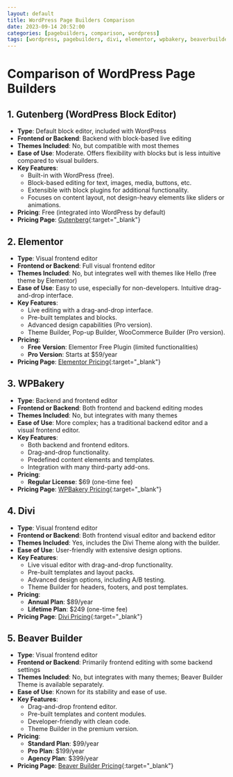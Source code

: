```yaml
---
layout: default
title: WordPress Page Builders Comparison
date: 2023-09-14 20:52:00
categories: [pagebuilders, comparison, wordpress]
tags: [wordpress, pagebuilders, divi, elementor, wpbakery, beaverbuilder, gutenberg]
---
```

# Comparison of WordPress Page Builders

## 1. Gutenberg (WordPress Block Editor)
- **Type**: Default block editor, included with WordPress
- **Frontend or Backend**: Backend with block-based live editing
- **Themes Included**: No, but compatible with most themes
- **Ease of Use**: Moderate. Offers flexibility with blocks but is less intuitive compared to visual builders.
- **Key Features**:
  - Built-in with WordPress (free).
  - Block-based editing for text, images, media, buttons, etc.
  - Extensible with block plugins for additional functionality.
  - Focuses on content layout, not design-heavy elements like sliders or animations.
- **Pricing**: Free (integrated into WordPress by default)
- **Pricing Page**: [Gutenberg](https://wordpress.org/gutenberg/){:target="_blank"}

## 2. Elementor
- **Type**: Visual frontend editor
- **Frontend or Backend**: Full visual frontend editor
- **Themes Included**: No, but integrates well with themes like Hello (free theme by Elementor)
- **Ease of Use**: Easy to use, especially for non-developers. Intuitive drag-and-drop interface.
- **Key Features**:
  - Live editing with a drag-and-drop interface.
  - Pre-built templates and blocks.
  - Advanced design capabilities (Pro version).
  - Theme Builder, Pop-up Builder, WooCommerce Builder (Pro version).
- **Pricing**:
  - **Free Version**: Elementor Free Plugin (limited functionalities)
  - **Pro Version**: Starts at $59/year
- **Pricing Page**: [Elementor Pricing](https://elementor.com/pricing-plugin/){:target="_blank"}

## 3. WPBakery
- **Type**: Backend and frontend editor
- **Frontend or Backend**: Both frontend and backend editing modes
- **Themes Included**: No, but integrates with many themes
- **Ease of Use**: More complex; has a traditional backend editor and a visual frontend editor.
- **Key Features**:
  - Both backend and frontend editors.
  - Drag-and-drop functionality.
  - Predefined content elements and templates.
  - Integration with many third-party add-ons.
- **Pricing**:
  - **Regular License**: $69 (one-time fee)
- **Pricing Page**: [WPBakery Pricing](https://wpbakery.com/pricing/){:target="_blank"}

## 4. Divi
- **Type**: Visual frontend editor
- **Frontend or Backend**: Both frontend visual editor and backend editor
- **Themes Included**: Yes, includes the Divi Theme along with the builder.
- **Ease of Use**: User-friendly with extensive design options.
- **Key Features**:
  - Live visual editor with drag-and-drop functionality.
  - Pre-built templates and layout packs.
  - Advanced design options, including A/B testing.
  - Theme Builder for headers, footers, and post templates.
- **Pricing**:
  - **Annual Plan**: $89/year
  - **Lifetime Plan**: $249 (one-time fee)
- **Pricing Page**: [Divi Pricing](https://www.elegantthemes.com/pricing/){:target="_blank"}

## 5. Beaver Builder
- **Type**: Visual frontend editor
- **Frontend or Backend**: Primarily frontend editing with some backend settings
- **Themes Included**: No, but integrates with many themes; Beaver Builder Theme is available separately.
- **Ease of Use**: Known for its stability and ease of use.
- **Key Features**:
  - Drag-and-drop frontend editor.
  - Pre-built templates and content modules.
  - Developer-friendly with clean code.
  - Theme Builder in the premium version.
- **Pricing**:
  - **Standard Plan**: $99/year
  - **Pro Plan**: $199/year
  - **Agency Plan**: $399/year
- **Pricing Page**: [Beaver Builder Pricing](https://www.wpbeaverbuilder.com/pricing/){:target="_blank"}
